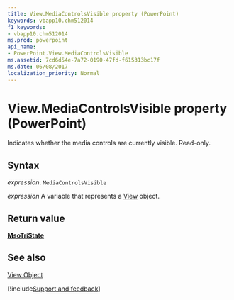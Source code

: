 ```yaml
---
title: View.MediaControlsVisible property (PowerPoint)
keywords: vbapp10.chm512014
f1_keywords:
- vbapp10.chm512014
ms.prod: powerpoint
api_name:
- PowerPoint.View.MediaControlsVisible
ms.assetid: 7cd6d54e-7a72-0190-47fd-f615313bc17f
ms.date: 06/08/2017
localization_priority: Normal
---
```



# View.MediaControlsVisible property (PowerPoint)

Indicates whether the media controls are currently visible. Read-only.


## Syntax

_expression_. `MediaControlsVisible`

_expression_ A variable that represents a [View](PowerPoint.View.md) object.


## Return value

 **[MsoTriState](Office.MsoTriState.md)**


## See also


[View Object](PowerPoint.View.md)

[!include[Support and feedback](~/includes/feedback-boilerplate.md)]